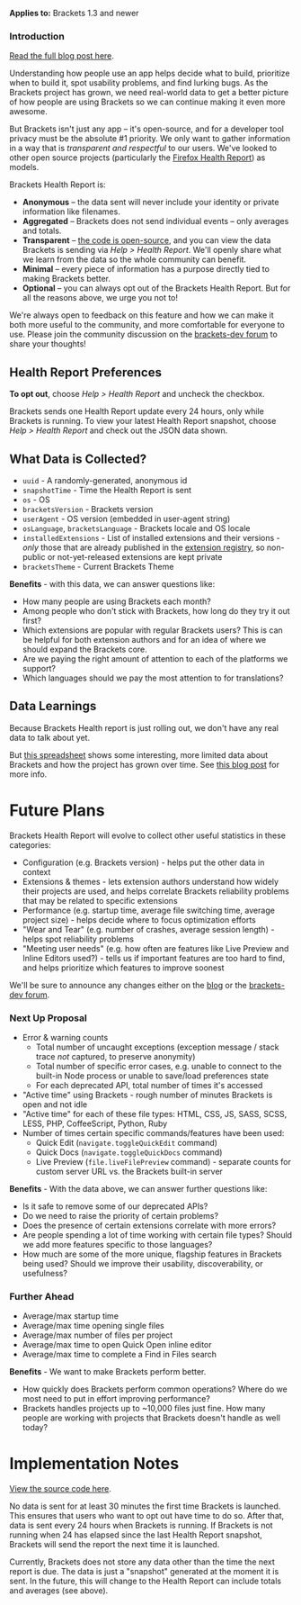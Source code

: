 **Applies to:** Brackets 1.3 and newer

### Introduction

[Read the full blog post here](http://blog.brackets.io/2015/03/27/introducing-brackets-health-report/).

Understanding how people use an app helps decide what to build, prioritize when to build it, spot usability problems, and find lurking bugs. As the Brackets project has grown, we need real-world data to get a better picture of how people are using Brackets so we can continue making it even more awesome.

But Brackets isn't just any app – it's open-source, and for a developer tool privacy must be the absolute #1 priority. We only want to gather information in a way that is _transparent and respectful_ to our users. We've looked to other open source projects (particularly the [Firefox Health Report](https://blog.mozilla.org/metrics/2012/09/21/firefox-health-report/)) as models.

Brackets Health Report is:

* **Anonymous** – the data sent will never include your identity or private information like filenames.
* **Aggregated** – Brackets does not send individual events – only averages and totals.
* **Transparent** – [the code is open-source](https://github.com/adobe/brackets/tree/master/src/extensions/default/HealthData), and you can view the data Brackets is sending via _Help > Health Report_. We'll openly share what we learn from the data so the whole community can benefit.
* **Minimal** – every piece of information has a purpose directly tied to making Brackets better.
* **Optional** – you can always opt out of the Brackets Health Report. But for all the reasons above, we urge you not to!

We're always open to feedback on this feature and how we can make it both more useful to the community, and more comfortable for everyone to use. Please join the community discussion on the [brackets-dev forum](https://groups.google.com/forum/#!forum/brackets-dev) to share your thoughts!


## Health Report Preferences

**To opt out**, choose _Help > Health Report_ and uncheck the checkbox.

Brackets sends one Health Report update every 24 hours, only while Brackets is running. To view your latest Health Report snapshot, choose _Help > Health Report_ and check out the JSON data shown.


## What Data is Collected?

* `uuid` - A randomly-generated, anonymous id
* `snapshotTime` - Time the Health Report is sent
* `os` - OS
* `bracketsVersion` - Brackets version
* `userAgent` - OS version (embedded in user-agent string)
* `osLanguage`, `bracketsLanguage` - Brackets locale and OS locale
* `installedExtensions` - List of installed extensions and their versions - _only_ those that are already published in the [extension registry](https://brackets-registry.aboutweb.com), so non-public or not-yet-released extensions are kept private
* `bracketsTheme` - Current Brackets Theme

**Benefits** - with this data, we can answer questions like:

* How many people are using Brackets each month?
* Among people who don't stick with Brackets, how long do they try it out first?
* Which extensions are popular with regular Brackets users? This is can be helpful for both extension authors and for an idea of where we should expand the Brackets core.
* Are we paying the right amount of attention to each of the platforms we support?
* Which languages should we pay the most attention to for translations?

## Data Learnings

Because Brackets Health report is just rolling out, we don't have any real data to talk about yet.

But [this spreadsheet](https://docs.google.com/spreadsheets/d/1xCQh0Ii-MaVcqn-MdF-zDFy3quDBhEHZPeiOEmmITgM/edit?usp=sharing) shows some interesting, more limited data about Brackets and how the project has grown over time. See [this blog post](http://blog.brackets.io/2015/03/27/introducing-brackets-health-report/) for more info.


# Future Plans

Brackets Health Report will evolve to collect other useful statistics in these categories:

* Configuration (e.g. Brackets version) - helps put the other data in context
* Extensions & themes - lets extension authors understand how widely their projects are used, and helps correlate Brackets reliability problems that may be related to specific extensions
* Performance (e.g. startup time, average file switching time, average project size) - helps decide where to focus optimization efforts
* "Wear and Tear" (e.g. number of crashes, average session length) - helps spot reliability problems
* "Meeting user needs" (e.g. how often are features like Live Preview and Inline Editors used?) - tells us if important features are too hard to find, and helps prioritize which features to improve soonest

We'll be sure to announce any changes either on the [blog](http://blog.brackets.io/tag/health-data/) or the [brackets-dev forum](https://groups.google.com/forum/#!forum/brackets-dev).

### Next Up Proposal

* Error & warning counts
    * Total number of uncaught exceptions (exception message / stack trace _not_ captured, to preserve anonymity)
    * Total number of specific error cases, e.g. unable to connect to the built-in Node process or unable to save/load preferences state
    * For each deprecated API, total number of times it's accessed
* "Active time" using Brackets - rough number of minutes Brackets is open and not idle
* "Active time" for each of these file types: HTML, CSS, JS, SASS, SCSS, LESS, PHP, CoffeeScript, Python, Ruby
* Number of times certain specific commands/features have been used:
    * Quick Edit (`navigate.toggleQuickEdit` command)
    * Quick Docs (`navigate.toggleQuickDocs` command)
    * Live Preview (`file.liveFilePreview` command) - separate counts for custom server URL vs. the Brackets built-in server

**Benefits** - With the data above, we can answer further questions like:

* Is it safe to remove some of our deprecated APIs?
* Do we need to raise the priority of certain problems?
* Does the presence of certain extensions correlate with more errors?
* Are people spending a lot of time working with certain file types? Should we add more features specific to those languages?
* How much are some of the more unique, flagship features in Brackets being used? Should we improve their usability, discoverability, or usefulness?

### Further Ahead

* Average/max startup time
* Average/max time opening single files
* Average/max number of files per project
* Average/max time to open Quick Open inline editor
* Average/max time to complete a Find in Files search

**Benefits** - We want to make Brackets perform better.

* How quickly does Brackets perform common operations? Where do we most need to put in effort improving performance?
* Brackets handles projects up to ~10,000 files just fine. How many people are working with projects that Brackets doesn't handle as well today?


# Implementation Notes

[View the source code here](https://github.com/adobe/brackets/tree/master/src/extensions/default/HealthData).

No data is sent for at least 30 minutes the first time Brackets is launched. This ensures that users who want to opt out have time to do so. After that, data is sent every 24 hours when Brackets is running. If Brackets is not running when 24 has elapsed since the last Health Report snapshot, Brackets will send the report the next time it is launched.

Currently, Brackets does not store any data other than the time the next report is due. The data is just a "snapshot" generated at the moment it is sent. In the future, this will change to the Health Report can include totals and averages (see above).